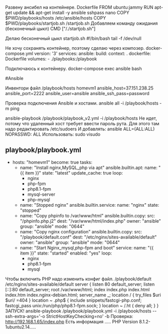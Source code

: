 Развену ансибел на контейнере.
Dockerfile
FROM ubuntu:jammy
RUN apt-get update && apt-get install -y ansible sshpass nano
COPY $PWD/playbooks/hosts /etc/ansible/hosts
COPY $PWD/playbooks/startjob.sh /startjob.sh
Добавляем команду ожидания (бесконечный цыкл)
CMD ["/./startjob.sh"]

Делаю бесконечный цыкл
startjob.sh
#!/bin/bash
tail -f /dev/null

Не хочу сохранять контейнер, поэтому сделаю через композер.
docker-compose.yml
version: '3'
services:
  ansible:
    build:
      context: .
      dockerfile: Dockerfile
    volumes:
      - ./playbooks:/playbook

Подключаюсь к контейнеру.
docker-compose exec ansible bash


#Ansible

Инвентори файл
/playbook/hosts
homevm1 ansible_host=37.151.238.25 ansible_port=2222 ansible_user=ansible ansible_ssh_pass=password

Проверка подключения Ansible и хостами.
ansible all -i /playbook/hosts -m ping

ansible-playbook /playbook/playbook_v2.yml -i /playbook/hosts
Не идет, потому что удаленный хост требует ввести пароль рута. 
Для этого там надо редактировать /etc/sudoers
И добавлять: ansible ALL=(ALL:ALL) NOPASSWD: ALL
Использовать: sudo visudo

playbook/playbook.yml
---
- hosts: "homevm1"
  become: true
  tasks:
  - name: "Install nginx,MySQL_php via apt"
    ansible.builtin.apt:
      name: "{{ item }}"
      state: "latest"
      update_cache: true
    loop:
      - nginx
      - php-fpm
      - php8.1-fpm
      - mysql-server
      - php-mysql
  - name: "Stopped nginx"
    ansible.builtin.service:
      name: "nginx"
      state: "stopped"
  - name: "Copy phpinfo to /var/www/html"
    ansible.builtin.copy:
      src: "/phpinfo.php.j2"
      dest: "/var/www/html/index.php"
      owner: "ansible"
      group: "ansible"
      mode: "0644"
  - name: "Copy nginx configuration"
    ansible.builtin.copy:
      src: "/playbook/default.conf"
      dest: "/etc/nginx/sites-available/default"
      owner: "ansible"
      group: "ansible"
      mode: "0644"
  - name: "Start Nginx_mysql,php-fpm and boot"
    service:
      name: "{{ item }}"
      state: "started"
      enabled: "yes"
    loop:
      - nginx
      - php8.1-fpm
      - mysql



Чтобы включить PHP надо изменить конфиг файл.
/playbook/default
/etc/nginx/sites-available/default
server {
        listen 80 default_server;
        listen [::]:80 default_server;
        root /var/www/html;
        index index.php index.html index.htm index.nginx-debian.html;
        server_name _;
        location / { try_files $uri $uri/ =404 }
        location ~ \.php$ {
               include snippets/fastcgi-php.conf;
               fastcgi_pass unix:/run/php/php8.1-fpm.sock; }
        location ~ /\.ht { deny all; }
}
ЗАПУСК!
ansible-playbook /playbook/playbook.yml -i /playbook/hosts --ssh-extra-args='-o StrictHostKeyChecking=no'  -b
Проверка:
http://192.168.1.65/index.php
Есть информация ..... PHP Version 8.1.2-1ubuntu2.14.....
